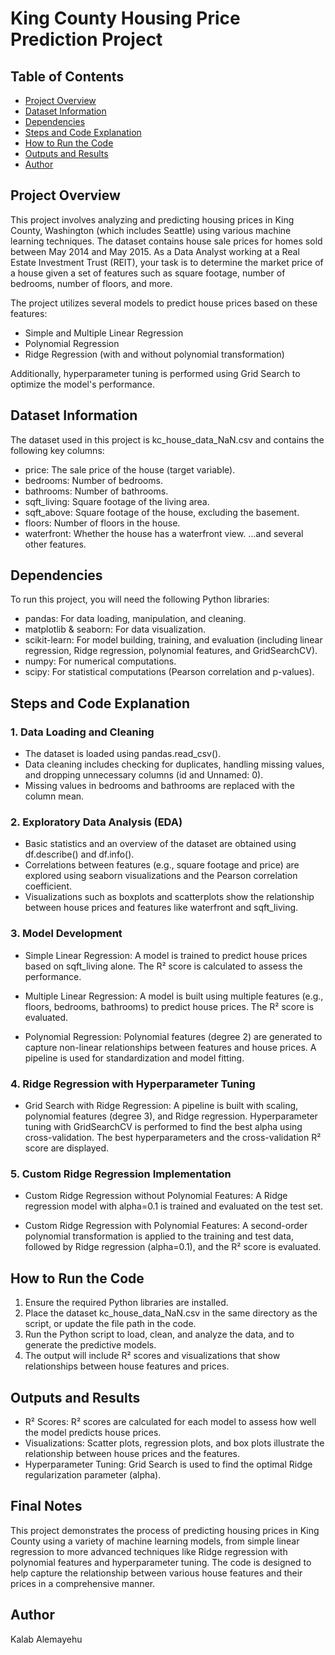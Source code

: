 
# King County Housing Price Prediction Project

## Table of Contents

- [Project Overview](#project-overview)
- [Dataset Information](#Dataset-Information)
- [Dependencies](#Dependencies)
- [Steps and Code Explanation](#Steps-and-Code-Explanation)
- [How to Run the Code](#How-to-Run-the-Code)
- [Outputs and Results](#Outputs-and-Results)
- [Author](#Author)
  
## Project Overview

This project involves analyzing and predicting housing prices in King County, Washington (which includes Seattle) using various machine learning techniques. The dataset contains house sale prices for homes sold between May 2014 and May 2015. As a Data Analyst working at a Real Estate Investment Trust (REIT), your task is to determine the market price of a house given a set of features such as square footage, number of bedrooms, number of floors, and more.

The project utilizes several models to predict house prices based on these features:

- Simple and Multiple Linear Regression
- Polynomial Regression
- Ridge Regression (with and without polynomial transformation)
  
Additionally, hyperparameter tuning is performed using Grid Search to optimize the model's performance.

## Dataset Information

The dataset used in this project is kc_house_data_NaN.csv and contains the following key columns:

- price: The sale price of the house (target variable).
- bedrooms: Number of bedrooms.
- bathrooms: Number of bathrooms.
- sqft_living: Square footage of the living area.
- sqft_above: Square footage of the house, excluding the basement.
- floors: Number of floors in the house.
- waterfront: Whether the house has a waterfront view.
...and several other features.

## Dependencies

To run this project, you will need the following Python libraries:

- pandas: For data loading, manipulation, and cleaning.
- matplotlib & seaborn: For data visualization.
- scikit-learn: For model building, training, and evaluation (including linear regression, Ridge regression, polynomial features, and GridSearchCV).
- numpy: For numerical computations.
- scipy: For statistical computations (Pearson correlation and p-values).


## Steps and Code Explanation
### 1. Data Loading and Cleaning

- The dataset is loaded using pandas.read_csv().
- Data cleaning includes checking for duplicates, handling missing values, and dropping unnecessary columns (id and Unnamed: 0).
- Missing values in bedrooms and bathrooms are replaced with the column mean.
  
### 2. Exploratory Data Analysis (EDA)

- Basic statistics and an overview of the dataset are obtained using df.describe() and df.info().
- Correlations between features (e.g., square footage and price) are explored using seaborn visualizations and the Pearson correlation coefficient.
- Visualizations such as boxplots and scatterplots show the relationship between house prices and features like waterfront and sqft_living.
  
### 3. Model Development

- Simple Linear Regression: A model is trained to predict house prices based on sqft_living alone. The R² score is calculated to assess the performance.

- Multiple Linear Regression: A model is built using multiple features (e.g., floors, bedrooms, bathrooms) to predict house prices. The R² score is evaluated.

- Polynomial Regression: Polynomial features (degree 2) are generated to capture non-linear relationships between features and house prices. A pipeline is used for standardization and model fitting.

### 4. Ridge Regression with Hyperparameter Tuning

- Grid Search with Ridge Regression: A pipeline is built with scaling, polynomial features (degree 3), and Ridge regression. Hyperparameter tuning with GridSearchCV is performed to find the best alpha using cross-validation. The best hyperparameters and the cross-validation R² score are displayed.
  
### 5. Custom Ridge Regression Implementation

- Custom Ridge Regression without Polynomial Features: A Ridge regression model with alpha=0.1 is trained and evaluated on the test set.

- Custom Ridge Regression with Polynomial Features: A second-order polynomial transformation is applied to the training and test data, followed by Ridge regression (alpha=0.1), and the R² score is evaluated.

## How to Run the Code

1. Ensure the required Python libraries are installed.
2. Place the dataset kc_house_data_NaN.csv in the same directory as the script, or update the file path in the code.
3. Run the Python script to load, clean, and analyze the data, and to generate the predictive models.
4. The output will include R² scores and visualizations that show relationships between house features and prices.


## Outputs and Results

- R² Scores: R² scores are calculated for each model to assess how well the model predicts house prices.
- Visualizations: Scatter plots, regression plots, and box plots illustrate the relationship between house prices and the features.
- Hyperparameter Tuning: Grid Search is used to find the optimal Ridge regularization parameter (alpha).

## Final Notes

This project demonstrates the process of predicting housing prices in King County using a variety of machine learning models, from simple linear regression to more advanced techniques like Ridge regression with polynomial features and hyperparameter tuning. The code is designed to help capture the relationship between various house features and their prices in a comprehensive manner.

## Author

Kalab Alemayehu
